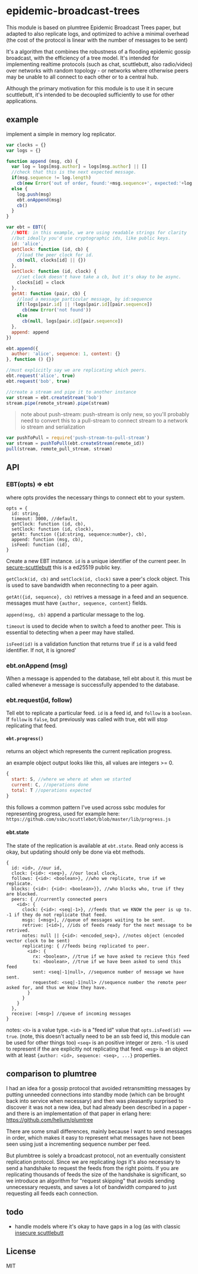 # epidemic-broadcast-trees

This module is based on plumtree Epidemic Broadcast Trees paper,
but adapted to also replicate logs, and optimized to achive a minimal
overhead (the cost of the protocol is linear with the number of messages to be sent)

It's a algorithm that combines the robustness of a flooding epidemic gossip broadcast,
with the efficiency of a tree model. It's intended for implementing realtime protocols
(such as chat, scuttlebutt, also radio/video) over networks with random topology -
or networks where otherwise peers may be unable to all connect to each other or to a central hub.

Although the primary motivation for this module is to use it in secure scuttlebutt,
it's intended to be decoupled sufficiently to use for other applications.

## example

implement a simple in memory log replicator.

``` js
var clocks = {}
var logs = {}

function append (msg, cb) {
  var log = logs[msg.author] = logs[msg.author] || []
  //check that this is the next expected message.
  if(msg.sequence != log.length)
    cb(new Error('out of order, found:'+msg.sequence+', expected:'+log.length))
  else {
    log.push(msg)
    ebt.onAppend(msg)
    cb()
  }
}

var ebt = EBT({
  //NOTE: in this example, we are using readable strings for clarity
  //but ideally you'd use cryptographic ids, like public keys.
  id: 'alice',
  getClock: function (id, cb) {
    //load the peer clock for id.
    cb(null, clocks[id] || {})
  },
  setClock: function (id, clock) {
    //set clock doesn't have take a cb, but it's okay to be async.
    clocks[id] = clock
  },
  getAt: function (pair, cb) {
    //load a message particular message, by id:sequence
    if(!logs[pair.id] || !logs[pair.id][pair.sequence])
      cb(new Error('not found'))
    else
      cb(null, logs[pair.id][pair.sequence])
  },
  append: append
})

ebt.append({
  author: 'alice', sequence: 1, content: {}
}, function () {})

//must explicitly say we are replicating which peers.
ebt.request('alice', true)
ebt.request('bob', true)

//create a stream and pipe it to another instance
var stream = ebt.createStream('bob')
stream.pipe(remote_stream).pipe(stream)
```

> note about push-stream: push-stream is only new, so you'll probably
  need to convert this to a pull-stream to connect stream to a network
  io stream and serialization

``` js
var pushToPull = require('push-stream-to-pull-stream')
var stream = pushToPull(ebt.createStream(remote_id))
pull(stream, remote_pull_stream, stream)
```


## API

### EBT(opts) => ebt

where opts provides the necessary things to connect ebt
to your system.

```
opts = {
  id: string,
  timeout: 3000, //default,
  getClock: function (id, cb),
  setClock: function (id, clock),
  getAt: function ({id:string, sequence:number}, cb),
  append: function (msg, cb),
  isFeed: function (id),
}
```

Create a new EBT instance. `id` is a unique identifier of the current peer.
In [secure-scuttlebutt](https://scuttlebutt.nz) this is a ed25519 public key.

`getClock(id, cb)` and `setClock(id, clock)` save a peer's clock object.
This is used to save bandwidth when reconnecting to a peer again.

`getAt({id, sequence}, cb)` retrives a message in a feed and an sequence.
messages must have `{author, sequence, content}` fields.

`append(msg, cb)` append a particular message to the log.

`timeout` is used to decide when to switch a feed to another peer.
This is essential to detecting when a peer may have stalled.

`isFeed(id)` is a validation function that returns true if `id`
is a valid feed identifier. If not, it is ignored'

### ebt.onAppend (msg)

When a message is appended to the database, tell ebt about it.
this must be called whenever a message is successfully appended to the database.

### ebt.request(id, follow)

Tell ebt to replicate a particular feed. `id` is a feed id, and `follow` is a `boolean`.
If `follow` is `false`, but previously was called with true, ebt will stop replicating
that feed.

#### `ebt.progress()`

returns an object which represents the current replication progress.

an example object output looks like this, all values are integers >= 0.

``` js
{
  start: S, //where we where at when we started
  current: C, //operations done
  total: T //operations expected
}
```

this follows a common pattern I've used across ssbc modules for representing progress,
used for example here: `https://github.com/ssbc/scuttlebot/blob/master/lib/progress.js`


#### ebt.state

The state of the replication is available at `ebt.state`.
Read only access is okay, but updating should only be done via ebt methods.

```
{
  id: <id>, //our id,
  clock: {<id>: <seq>}, //our local clock,
  follows: {<id>: <boolean>}, //who we replicate, true if we replicate.
  blocks: {<id>: {<id>: <boolean>}}, //who blocks who, true if they are blocked.
  peers: { //currently connected peers
    <id>: {
      clock: {<id>: <seq|-1>}, //feeds that we KNOW the peer is up to. -1 if they do not replicate that feed.
      msgs: [<msg>], //queue of messages waiting to be sent.
      retrive: [<id>], //ids of feeds ready for the next message to be retrived.
      notes: null || {<id>: <encoded_seq>}, //notes object (encoded vector clock to be sent)
      replicating: { //feeds being replicated to peer.
        <id>: {
          rx: <boolean>, //true if we have asked to recieve this feed
          tx: <boolean>, //true if we have been asked to send this feed
          sent: <seq|-1|null>, //sequence number of message we have sent.
          requested: <seq|-1|null> //sequence number the remote peer asked for, and thus we know they have.
        }
      }
    }
  },
  receive: [<msg>] //queue of incoming messages
}
```

notes: `<X>` is a value type.
`<id>` is a "feed id" value that `opts.isFeed(id) === true`.
(note, this doesn't actually need to be an ssb feed id, this module can be used for other things too)
`<seq>` is an positive integer or zero. -1 is used to represent if the are explicitly not replicating that feed.
`<msg>` is an object with at least `{author: <id>, sequence: <seq>, ...}` properties.

## comparison to plumtree

I had an idea for a gossip protocol that avoided retransmitting messages by putting
unneeded connections into standby mode (which can be brought back into service when necessary)
and then was pleasantly surprised to discover it was not a new idea, but had already been described
in a paper - and there is an implementation of that paper in erlang here: https://github.com/helium/plumtree

There are some small differences, mainly because I want to send messages in order, which makes
it easy to represent what messages have not been seen using just a incrementing sequence number per feed.

But plumbtree is solely a broadcast protocol, not an eventually consistent replication protocol.
Since we are replicating _logs_ it's also necessary to send a handshake to request the feeds
from the right points. If you are replicating thousands of feeds the size of the handshake is
significant, so we introduce an algorithm for "request skipping" that avoids sending unnecessary
requests, and saves a lot of bandwidth compared to just requesting all feeds each connection.

## todo

* handle models where it's okay to have gaps in a log (as with classic [insecure scuttlebutt](https://github.com/dominictarr/scuttlebutt)

## License

MIT








